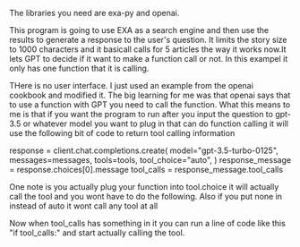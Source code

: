 The libraries you need are exa-py and openai.

This program is going to use EXA as a search engine and then use the results to generate a response to the user's question. It limits the story size to 1000 characters and it basicall calls for 5 articles the way it works now.It lets GPT to decide if it want to make a function call or not. In this exampel it only has one function that it is calling.

THere is no user interface.
I just used an example from the openai cookbook and modified it.
The big learning for me was that openai says that to use a function with GPT you need to call the function. What this means to me is that if you want the program to run after you input the question to gpt-3.5 or whatever model you want to plug in that can do function calling it will use the following bit of code to return tool calling information

response = client.chat.completions.create(
      model="gpt-3.5-turbo-0125",
      messages=messages,
      tools=tools,
      tool_choice="auto",
  )
  response_message = response.choices[0].message
  tool_calls = response_message.tool_calls

 One note is you actually plug your function into tool.choice it will actually call the tool and you wont have to do the following. Also if you put none in instead of auto it wont call any tool at all
  
Now when tool_calls has something in it you can run a line of code like this "if tool_calls:" and start actually calling the tool.
  
